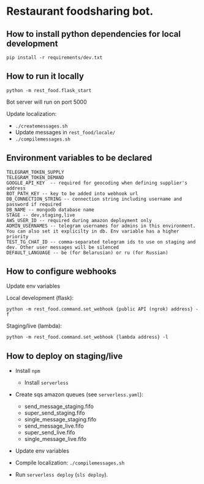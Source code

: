 # Restaurant foodsharing bot.

## How to install python dependencies for local development

`pip install -r requirements/dev.txt`


## How to run it locally

`python -m rest_food.flask_start`

Bot server will run on port 5000


Update localization:
* `./createmessages.sh`
* Update messages in `rest_food/locale/`
* `./compilemessages.sh`


## Environment variables to be declared
```
TELEGRAM_TOKEN_SUPPLY
TELEGRAM_TOKEN_DEMAND
GOOGLE_API_KEY  -- required for geocoding when defining supplier's address
BOT_PATH_KEY -- key to be added into webhook url
DB_CONNECTION_STRING -- connection string including username and password if required
DB_NAME -- mongodb database name 
STAGE -- dev,staging,live
AWS_USER_ID -- required during amazon deployment only
ADMIN_USERNAMES -- telegram usernames for admins in this environment. You can also set it explicilty in db. Env variable has a higher priority
TEST_TG_CHAT_ID -- comma-separated telegram ids to use on staging and dev. Other user messages will be silenced
DEFAULT_LANGUAGE -- be (for Belarusian) or ru (for Russian)
```

## How to configure webhooks

Update env variables

Local development (flask):

`python -m rest_food.command.set_webhook {public API (ngrok) address} -f`

Staging/live (lambda):

`python -m rest_food.command.set_webhook {lambda address} -l`


## How to deploy on staging/live

* Install `npm`
  * Install `serverless`

* Create sqs amazon queues (see `serverless.yaml`):
  * send_message_staging.fifo
  * super_send_staging.fifo
  * single_message_staging.fifo
  * send_message_live.fifo
  * super_send_live.fifo
  * single_message_live.fifo

* Update env variables

* Compile localization: `./compilemessages.sh`

* Run `serverless deploy` (`sls deploy`). 





